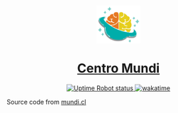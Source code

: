 <p style="text-align:center">
  <img src="https://raw.githubusercontent.com/lopez-eguiluz-ltda/mundi.cl/main/src/assets/images/mundi_logo.webp?token=GHSAT0AAAAAACUHYTIFDED2KGMSEZOALGR6ZVY5TSA" style="display: block;margin-left: auto;margin-right: auto;width: 20%" alt="CentroMundi Logo">
</p>

<h1 style="text-align:center"><a href="https://wwww.mundi.cl">Centro Mundi</a></h1>

<p style="text-align:center">
  
  <a href="https://img.shields.io/uptimerobot/status/m794664525-070d096a44353c240f25c65e?label=website%20status">
    <img alt="Uptime Robot status" src="https://img.shields.io/uptimerobot/status/m794664525-070d096a44353c240f25c65e?label=website%20status">
</a>
  <a href="https://wakatime.com/badge/github/lopez-eguiluz-ltda/mundi.cl"><img src="https://wakatime.com/badge/github/lopez-eguiluz-ltda/mundi.cl.svg" alt="wakatime"></a>
</p>

Source code from [mundi.cl](https://wwww.mundi.cl)
